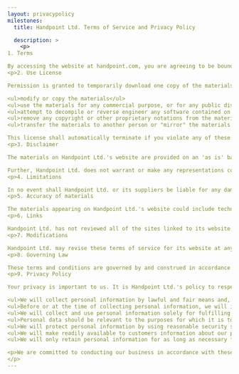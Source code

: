 ```yaml
---
layout: privacypolicy
milestones:
  title: Handpoint Ltd. Terms of Service and Privacy Policy

  description: >
    <p>
1. Terms

By accessing the website at handpoint.com, you are agreeing to be bound by these terms of service, all applicable laws and regulations, and agree that you are responsible for compliance with any applicable local laws. If you do not agree with any of these terms, you are prohibited from using or accessing this site. The materials contained in this website are protected by applicable copyright and trademark law.</p>
<p>2. Use License

Permission is granted to temporarily download one copy of the materials (information or software) on Handpoint Ltd.'s website for personal, non-commercial transitory viewing only. This is the grant of a license, not a transfer of title, and under this license you may not

<ul>modify or copy the materials</ul>
<ul>use the materials for any commercial purpose, or for any public display (commercial or non-commercial)</ul>
<ul>attempt to decompile or reverse engineer any software contained on Handpoint Ltd.'s website</ul>
<ul>remove any copyright or other proprietary notations from the materials</ul>
<ul>transfer the materials to another person or "mirror" the materials on any other server</ul>

This license shall automatically terminate if you violate any of these restrictions and may be terminated by Handpoint Ltd. at any time. Upon terminating your viewing of these materials or upon the termination of this license, you must destroy any downloaded materials in your possession whether in electronic or printed format.</p>
<p>3. Disclaimer

The materials on Handpoint Ltd.'s website are provided on an 'as is' basis. Handpoint Ltd. makes no warranties, expressed or implied, and hereby disclaims and negates all other warranties including, without limitation, implied warranties or conditions of merchantability, fitness for a particular purpose, or non-infringement of intellectual property or other violation of rights.

Further, Handpoint Ltd. does not warrant or make any representations concerning the accuracy, likely results, or reliability of the use of the materials on its website or otherwise relating to such materials or on any sites linked to this site.</p>
<p>4. Limitations

In no event shall Handpoint Ltd. or its suppliers be liable for any damages (including, without limitation, damages for loss of data or profit, or due to business interruption) arising out of the use or inability to use the materials on Handpoint Ltd.'s website, even if Handpoint Ltd. or a Handpoint Ltd. authorized representative has been notified orally or in writing of the possibility of such damage. Because some jurisdictions do not allow limitations on implied warranties, or limitations of liability for consequential or incidental damages, these limitations may not apply to you.</p>
<p>5. Accuracy of materials

The materials appearing on Handpoint Ltd.'s website could include technical, typographical, or photographic errors. Handpoint Ltd. does not warrant that any of the materials on its website are accurate, complete or current. Handpoint Ltd. may make changes to the materials contained on its website at any time without notice. However Handpoint Ltd. does not make any commitment to update the materials.</p>
<p>6. Links

Handpoint Ltd. has not reviewed all of the sites linked to its website and is not responsible for the contents of any such linked site. The inclusion of any link does not imply endorsement by Handpoint Ltd. of the site. Use of any such linked website is at the user's own risk.</p>
<p>7. Modifications

Handpoint Ltd. may revise these terms of service for its website at any time without notice. By using this website you are agreeing to be bound by the then current version of these terms of service.</p>
<p>8. Governing Law

These terms and conditions are governed by and construed in accordance with the laws of Iceland and you irrevocably submit to the exclusive jurisdiction of the courts in that country.</p>
<p>9. Privacy Policy

Your privacy is important to us. It is Handpoint Ltd.'s policy to respect your privacy regarding any information we may collect while operating our website. Accordingly, we have developed this privacy policy in order for you to understand how we collect, use, communicate, disclose and otherwise make use of personal information. We have outlined our privacy policy below.

<ul>We will collect personal information by lawful and fair means and, where appropriate, with the knowledge or consent of the individual concerned.</ul>
<ul>Before or at the time of collecting personal information, we will identify the purposes for which information is being collected.</ul>
<ul>We will collect and use personal information solely for fulfilling those purposes specified by us and for other ancillary purposes, such as marketing, unless we obtain the consent of the individual concerned or as required by law.</ul>
<ul>Personal data should be relevant to the purposes for which it is to be used, and, to the extent necessary for those purposes, should be accurate, complete, and up-to-date.</ul>
<ul>We will protect personal information by using reasonable security safeguards against loss or theft, as well as unauthorized access, disclosure, copying, use or modification.</ul>
<ul>We will make readily available to customers information about our policies and practices relating to the management of personal information.</ul>
<ul>We will only retain personal information for as long as necessary for the fulfilment of those purposes.</ul></p>

<p>We are committed to conducting our business in accordance with these principles in order to ensure that the confidentiality of personal information is protected and maintained. Handpoint Ltd. may change this privacy policy from time to time at Handpoint Ltd.'s sole discretion.
</p>
--- 
```

